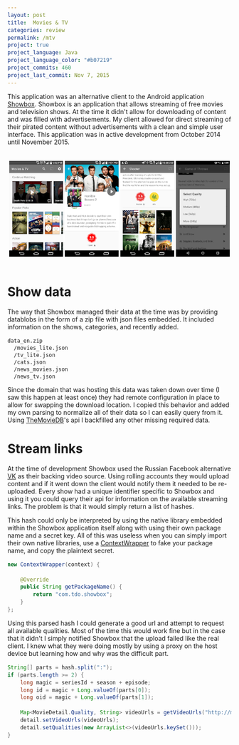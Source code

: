 ```yaml
---
layout: post
title:  Movies & TV
categories: review
permalink: /mtv
project: true
project_language: Java
project_language_color: "#b07219"
project_commits: 460
project_last_commit: Nov 7, 2015
---
```


This application was an alternative client to the Android application [Showbox](https://showboxdownloadapps.com/). Showbox is an application that allows streaming of free movies and television shows. At the time it didn't allow for downloading of content and was filled with advertisements. My client allowed for direct streaming of their pirated content without advertisements with a clean and simple user interface. This application was in active development from October 2014 until November 2015.

<p align="center" style="padding-top:20px;padding-bottom:20px;">
  <img src="/assets/mtv/image1.png" width="24%" />
  <img src="/assets/mtv/image2.png" width="24%" />
  <img src="/assets/mtv/image3.png" width="24%" />
  <img src="/assets/mtv/image4.png" width="24%" />
</p>

# Show data
The way that Showbox managed their data at the time was by providing datablobs in the form of a zip file with json files embedded. It included information on the shows, categories, and recently added.
~~~
data_en.zip
  /movies_lite.json
  /tv_lite.json
  /cats.json
  /news_movies.json
  /news_tv.json
~~~

Since the domain that was hosting this data was taken down over time (I saw this happen at least once) they had remote configuration in place to allow for swapping the download location. I copied this behavior and added my own parsing to normalize all of their data so I can easily query from it. Using [TheMovieDB](https://www.themoviedb.org/)'s api I backfilled any other missing required data.

# Stream links
At the time of development Showbox used the Russian Facebook alternative [VK](https://vk.com/) as their backing video source. Using rolling accounts they would upload content and if it went down the client would notify them it needed to be re-uploaded. Every show had a unique identifier specific to Showbox and using it you could query their api for information on the available streaming links. The problem is that it would simply return a list of hashes.

This hash could only be interpreted by using the native library embedded within the Showbox application itself along with using their own package name and a secret key. All of this was useless when you can simply import their own native libraries, use a [ContextWrapper](https://developer.android.com/reference/android/content/ContextWrapper) to fake your package name, and copy the plaintext secret.

~~~ java
new ContextWrapper(context) {

    @Override
    public String getPackageName() {
        return "com.tdo.showbox";
    }
};
~~~

Using this parsed hash I could generate a good url and attempt to request all available qualities. Most of the time this would work fine but in the case that it didn't I simply notified Showbox that the upload failed like the real client. I knew what they were doing mostly by using a proxy on the host device but learning how and why was the difficult part.
~~~ java
String[] parts = hash.split(":");
if (parts.length >= 2) {
    long magic = seriesId + season + episode;
    long id = magic + Long.valueOf(parts[0]);
    long oid = magic + Long.valueOf(parts[1]);

    Map<MovieDetail.Quality, String> videoUrls = getVideoUrls("http://m.vk.com/video" + id + "_" + oid);
    detail.setVideoUrls(videoUrls);
    detail.setQualities(new ArrayList<>(videoUrls.keySet()));
}
~~~
